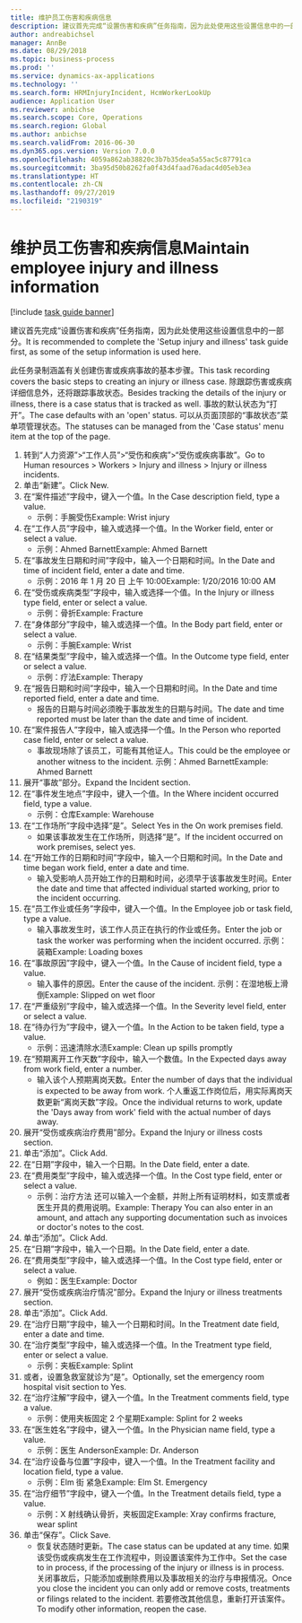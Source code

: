 ```yaml
---
title: 维护员工伤害和疾病信息
description: 建议首先完成“设置伤害和疾病”任务指南，因为此处使用这些设置信息中的一部分。
author: andreabichsel
manager: AnnBe
ms.date: 08/29/2018
ms.topic: business-process
ms.prod: ''
ms.service: dynamics-ax-applications
ms.technology: ''
ms.search.form: HRMInjuryIncident, HcmWorkerLookUp
audience: Application User
ms.reviewer: anbichse
ms.search.scope: Core, Operations
ms.search.region: Global
ms.author: anbichse
ms.search.validFrom: 2016-06-30
ms.dyn365.ops.version: Version 7.0.0
ms.openlocfilehash: 4059a862ab38820c3b7b35dea5a55ac5c87791ca
ms.sourcegitcommit: 3ba95d50b8262fa0f43d4faad76adac4d05eb3ea
ms.translationtype: HT
ms.contentlocale: zh-CN
ms.lasthandoff: 09/27/2019
ms.locfileid: "2190319"
---
```

# <a name="maintain-employee-injury-and-illness-information"></a><span data-ttu-id="1dd32-103">维护员工伤害和疾病信息</span><span class="sxs-lookup"><span data-stu-id="1dd32-103">Maintain employee injury and illness information</span></span>

[!include [task guide banner](../../includes/task-guide-banner.md)]

<span data-ttu-id="1dd32-104">建议首先完成“设置伤害和疾病”任务指南，因为此处使用这些设置信息中的一部分。</span><span class="sxs-lookup"><span data-stu-id="1dd32-104">It is recommended to complete the 'Setup injury and illness' task guide first, as some of the setup information is used here.</span></span> 



<span data-ttu-id="1dd32-105">此任务录制涵盖有关创建伤害或疾病事故的基本步骤。</span><span class="sxs-lookup"><span data-stu-id="1dd32-105">This task recording covers the basic steps to creating an injury or illness case.</span></span> <span data-ttu-id="1dd32-106">除跟踪伤害或疾病详细信息外，还将跟踪事故状态。</span><span class="sxs-lookup"><span data-stu-id="1dd32-106">Besides tracking the details of the injury or illness, there is a case status that is tracked as well.</span></span>  <span data-ttu-id="1dd32-107">事故的默认状态为“打开”。</span><span class="sxs-lookup"><span data-stu-id="1dd32-107">The case defaults with an 'open' status.</span></span>  <span data-ttu-id="1dd32-108">可以从页面顶部的“事故状态”菜单项管理状态。</span><span class="sxs-lookup"><span data-stu-id="1dd32-108">The statuses can be managed from the 'Case status' menu item at the top of the page.</span></span>

1. <span data-ttu-id="1dd32-109">转到“人力资源”>“工作人员”>“受伤和疾病”>“受伤或疾病事故”。</span><span class="sxs-lookup"><span data-stu-id="1dd32-109">Go to Human resources > Workers > Injury and illness > Injury or illness incidents.</span></span>
2. <span data-ttu-id="1dd32-110">单击“新建”。</span><span class="sxs-lookup"><span data-stu-id="1dd32-110">Click New.</span></span>
3. <span data-ttu-id="1dd32-111">在“案件描述”字段中，键入一个值。</span><span class="sxs-lookup"><span data-stu-id="1dd32-111">In the Case description field, type a value.</span></span>
    * <span data-ttu-id="1dd32-112">示例：手腕受伤</span><span class="sxs-lookup"><span data-stu-id="1dd32-112">Example:  Wrist injury</span></span>  
4. <span data-ttu-id="1dd32-113">在“工作人员”字段中，输入或选择一个值。</span><span class="sxs-lookup"><span data-stu-id="1dd32-113">In the Worker field, enter or select a value.</span></span>
    * <span data-ttu-id="1dd32-114">示例：Ahmed Barnett</span><span class="sxs-lookup"><span data-stu-id="1dd32-114">Example: Ahmed Barnett</span></span>  
5. <span data-ttu-id="1dd32-115">在“事故发生日期和时间”字段中，输入一个日期和时间。</span><span class="sxs-lookup"><span data-stu-id="1dd32-115">In the Date and time of incident field, enter a date and time.</span></span>
    * <span data-ttu-id="1dd32-116">示例：2016 年 1 月 20 日 上午 10:00</span><span class="sxs-lookup"><span data-stu-id="1dd32-116">Example:  1/20/2016 10:00 AM</span></span>  
6. <span data-ttu-id="1dd32-117">在“受伤或疾病类型”字段中，输入或选择一个值。</span><span class="sxs-lookup"><span data-stu-id="1dd32-117">In the Injury or illness type field, enter or select a value.</span></span>
    * <span data-ttu-id="1dd32-118">示例：骨折</span><span class="sxs-lookup"><span data-stu-id="1dd32-118">Example:  Fracture</span></span>  
7. <span data-ttu-id="1dd32-119">在“身体部分”字段中，输入或选择一个值。</span><span class="sxs-lookup"><span data-stu-id="1dd32-119">In the Body part field, enter or select a value.</span></span>
    * <span data-ttu-id="1dd32-120">示例：手腕</span><span class="sxs-lookup"><span data-stu-id="1dd32-120">Example:  Wrist</span></span>  
8. <span data-ttu-id="1dd32-121">在“结果类型”字段中，输入或选择一个值。</span><span class="sxs-lookup"><span data-stu-id="1dd32-121">In the Outcome type field, enter or select a value.</span></span>
    * <span data-ttu-id="1dd32-122">示例：疗法</span><span class="sxs-lookup"><span data-stu-id="1dd32-122">Example:  Therapy</span></span>  
9. <span data-ttu-id="1dd32-123">在“报告日期和时间”字段中，输入一个日期和时间。</span><span class="sxs-lookup"><span data-stu-id="1dd32-123">In the Date and time reported field, enter a date and time.</span></span>
    * <span data-ttu-id="1dd32-124">报告的日期与时间必须晚于事故发生的日期与时间。</span><span class="sxs-lookup"><span data-stu-id="1dd32-124">The date and time reported must be later than the date and time of incident.</span></span>  
10. <span data-ttu-id="1dd32-125">在“案件报告人”字段中，输入或选择一个值。</span><span class="sxs-lookup"><span data-stu-id="1dd32-125">In the Person who reported case field, enter or select a value.</span></span>
    * <span data-ttu-id="1dd32-126">事故现场除了该员工，可能有其他证人。</span><span class="sxs-lookup"><span data-stu-id="1dd32-126">This could be the employee or another witness to the incident.</span></span>  <span data-ttu-id="1dd32-127">示例：Ahmed Barnett</span><span class="sxs-lookup"><span data-stu-id="1dd32-127">Example: Ahmed Barnett</span></span>  
11. <span data-ttu-id="1dd32-128">展开“事故”部分。</span><span class="sxs-lookup"><span data-stu-id="1dd32-128">Expand the Incident section.</span></span>
12. <span data-ttu-id="1dd32-129">在“事件发生地点”字段中，键入一个值。</span><span class="sxs-lookup"><span data-stu-id="1dd32-129">In the Where incident occurred field, type a value.</span></span>
    * <span data-ttu-id="1dd32-130">示例：仓库</span><span class="sxs-lookup"><span data-stu-id="1dd32-130">Example:  Warehouse</span></span>  
13. <span data-ttu-id="1dd32-131">在“工作场所”字段中选择“是”。</span><span class="sxs-lookup"><span data-stu-id="1dd32-131">Select Yes in the On work premises field.</span></span>
    * <span data-ttu-id="1dd32-132">如果该事故发生在工作场所，则选择“是”。</span><span class="sxs-lookup"><span data-stu-id="1dd32-132">If the incident occurred on work premises, select yes.</span></span>  
14. <span data-ttu-id="1dd32-133">在“开始工作的日期和时间”字段中，输入一个日期和时间。</span><span class="sxs-lookup"><span data-stu-id="1dd32-133">In the Date and time began work field, enter a date and time.</span></span>
    * <span data-ttu-id="1dd32-134">输入受影响人员开始工作的日期和时间，必须早于该事故发生时间。</span><span class="sxs-lookup"><span data-stu-id="1dd32-134">Enter the date and time that affected individual started working, prior to the incident occurring.</span></span>  
15. <span data-ttu-id="1dd32-135">在“员工作业或任务”字段中，键入一个值。</span><span class="sxs-lookup"><span data-stu-id="1dd32-135">In the Employee job or task field, type a value.</span></span>
    * <span data-ttu-id="1dd32-136">输入事故发生时，该工作人员正在执行的作业或任务。</span><span class="sxs-lookup"><span data-stu-id="1dd32-136">Enter the job or task the worker was performing when the incident occurred.</span></span>  <span data-ttu-id="1dd32-137">示例：装箱</span><span class="sxs-lookup"><span data-stu-id="1dd32-137">Example:  Loading boxes</span></span>  
16. <span data-ttu-id="1dd32-138">在“事故原因”字段中，键入一个值。</span><span class="sxs-lookup"><span data-stu-id="1dd32-138">In the Cause of incident field, type a value.</span></span>
    * <span data-ttu-id="1dd32-139">输入事件的原因。</span><span class="sxs-lookup"><span data-stu-id="1dd32-139">Enter the cause of the incident.</span></span>  <span data-ttu-id="1dd32-140">示例：在湿地板上滑倒</span><span class="sxs-lookup"><span data-stu-id="1dd32-140">Example:  Slipped on wet floor</span></span>  
17. <span data-ttu-id="1dd32-141">在“严重级别”字段中，输入或选择一个值。</span><span class="sxs-lookup"><span data-stu-id="1dd32-141">In the Severity level field, enter or select a value.</span></span>
18. <span data-ttu-id="1dd32-142">在“待办行为”字段中，键入一个值。</span><span class="sxs-lookup"><span data-stu-id="1dd32-142">In the Action to be taken field, type a value.</span></span>
    * <span data-ttu-id="1dd32-143">示例：迅速清除水渍</span><span class="sxs-lookup"><span data-stu-id="1dd32-143">Example:  Clean up spills promptly</span></span>  
19. <span data-ttu-id="1dd32-144">在“预期离开工作天数”字段中，输入一个数值。</span><span class="sxs-lookup"><span data-stu-id="1dd32-144">In the Expected days away from work field, enter a number.</span></span>
    * <span data-ttu-id="1dd32-145">输入该个人预期离岗天数。</span><span class="sxs-lookup"><span data-stu-id="1dd32-145">Enter the number of days that the individual is expected to be away from work.</span></span>  <span data-ttu-id="1dd32-146">个人重返工作岗位后，用实际离岗天数更新“离岗天数”字段。</span><span class="sxs-lookup"><span data-stu-id="1dd32-146">Once the individual returns to work, update the 'Days away from work' field with the actual number of days away.</span></span>  
20. <span data-ttu-id="1dd32-147">展开“受伤或疾病治疗费用”部分。</span><span class="sxs-lookup"><span data-stu-id="1dd32-147">Expand the Injury or illness costs section.</span></span>
21. <span data-ttu-id="1dd32-148">单击“添加”。</span><span class="sxs-lookup"><span data-stu-id="1dd32-148">Click Add.</span></span>
22. <span data-ttu-id="1dd32-149">在“日期”字段中，输入一个日期。</span><span class="sxs-lookup"><span data-stu-id="1dd32-149">In the Date field, enter a date.</span></span>
23. <span data-ttu-id="1dd32-150">在“费用类型”字段中，输入或选择一个值。</span><span class="sxs-lookup"><span data-stu-id="1dd32-150">In the Cost type field, enter or select a value.</span></span>
    * <span data-ttu-id="1dd32-151">示例：治疗方法    还可以输入一个金额，并附上所有证明材料，如支票或者医生开具的费用说明。</span><span class="sxs-lookup"><span data-stu-id="1dd32-151">Example:  Therapy    You can also enter in an amount, and attach any supporting documentation such as invoices or doctor's notes to the cost.</span></span>  
24. <span data-ttu-id="1dd32-152">单击“添加”。</span><span class="sxs-lookup"><span data-stu-id="1dd32-152">Click Add.</span></span>
25. <span data-ttu-id="1dd32-153">在“日期”字段中，输入一个日期。</span><span class="sxs-lookup"><span data-stu-id="1dd32-153">In the Date field, enter a date.</span></span>
26. <span data-ttu-id="1dd32-154">在“费用类型”字段中，输入或选择一个值。</span><span class="sxs-lookup"><span data-stu-id="1dd32-154">In the Cost type field, enter or select a value.</span></span>
    * <span data-ttu-id="1dd32-155">例如：医生</span><span class="sxs-lookup"><span data-stu-id="1dd32-155">Example: Doctor</span></span>  
27. <span data-ttu-id="1dd32-156">展开“受伤或疾病治疗情况”部分。</span><span class="sxs-lookup"><span data-stu-id="1dd32-156">Expand the Injury or illness treatments section.</span></span>
28. <span data-ttu-id="1dd32-157">单击“添加”。</span><span class="sxs-lookup"><span data-stu-id="1dd32-157">Click Add.</span></span>
29. <span data-ttu-id="1dd32-158">在“治疗日期”字段中，输入一个日期和时间。</span><span class="sxs-lookup"><span data-stu-id="1dd32-158">In the Treatment date field, enter a date and time.</span></span>
30. <span data-ttu-id="1dd32-159">在“治疗类型”字段中，输入或选择一个值。</span><span class="sxs-lookup"><span data-stu-id="1dd32-159">In the Treatment type field, enter or select a value.</span></span>
    * <span data-ttu-id="1dd32-160">示例：夹板</span><span class="sxs-lookup"><span data-stu-id="1dd32-160">Example:  Splint</span></span>  
31. <span data-ttu-id="1dd32-161">或者，设置急救室就诊为“是”。</span><span class="sxs-lookup"><span data-stu-id="1dd32-161">Optionally, set the emergency room hospital visit section to Yes.</span></span>
32. <span data-ttu-id="1dd32-162">在“治疗注解”字段中，键入一个值。</span><span class="sxs-lookup"><span data-stu-id="1dd32-162">In the Treatment comments field, type a value.</span></span>
    * <span data-ttu-id="1dd32-163">示例：使用夹板固定 2 个星期</span><span class="sxs-lookup"><span data-stu-id="1dd32-163">Example:  Splint for 2 weeks</span></span>  
33. <span data-ttu-id="1dd32-164">在“医生姓名”字段中，键入一个值。</span><span class="sxs-lookup"><span data-stu-id="1dd32-164">In the Physician name field, type a value.</span></span>
    * <span data-ttu-id="1dd32-165">示例：医生 Anderson</span><span class="sxs-lookup"><span data-stu-id="1dd32-165">Example:  Dr. Anderson</span></span>  
34. <span data-ttu-id="1dd32-166">在“治疗设备与位置”字段中，键入一个值。</span><span class="sxs-lookup"><span data-stu-id="1dd32-166">In the Treatment facility and location field, type a value.</span></span>
    * <span data-ttu-id="1dd32-167">示例：Elm 街 紧急</span><span class="sxs-lookup"><span data-stu-id="1dd32-167">Example:  Elm St. Emergency</span></span>  
35. <span data-ttu-id="1dd32-168">在“治疗细节”字段中，键入一个值。</span><span class="sxs-lookup"><span data-stu-id="1dd32-168">In the Treatment details field, type a value.</span></span>
    * <span data-ttu-id="1dd32-169">示例：X 射线确认骨折，夹板固定</span><span class="sxs-lookup"><span data-stu-id="1dd32-169">Example:  Xray confirms fracture, wear splint</span></span>  
36. <span data-ttu-id="1dd32-170">单击“保存”。</span><span class="sxs-lookup"><span data-stu-id="1dd32-170">Click Save.</span></span>
    * <span data-ttu-id="1dd32-171">恢复状态随时更新。</span><span class="sxs-lookup"><span data-stu-id="1dd32-171">The case status can be updated at any time.</span></span>  <span data-ttu-id="1dd32-172">如果该受伤或疾病发生在工作流程中，则设置该案件为工作中。</span><span class="sxs-lookup"><span data-stu-id="1dd32-172">Set the case to in process, if the processing of the injury or illness is in process.</span></span>  <span data-ttu-id="1dd32-173">关闭事故后，只能添加或删除费用以及事故相关的治疗与申报情况。</span><span class="sxs-lookup"><span data-stu-id="1dd32-173">Once you close the incident you can only add or remove costs, treatments or filings related to the incident.</span></span>  <span data-ttu-id="1dd32-174">若要修改其他信息，重新打开该案件。</span><span class="sxs-lookup"><span data-stu-id="1dd32-174">To modify other information, reopen the case.</span></span>  

